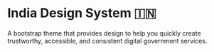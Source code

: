 # India Design System 🇮🇳

A bootstrap theme that provides design to help you quickly create trustworthy, accessible, and consistent digital government services.